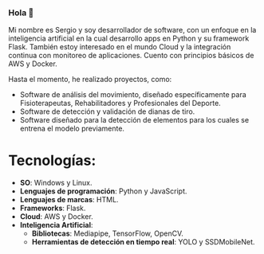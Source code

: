 ### Hola 👋
Mi nombre es Sergio y soy desarrollador de software, con un enfoque en la inteligencia artificial en la cual desarrollo apps en Python y su framework Flask. También estoy interesado en el mundo Cloud y la integración continua con monitoreo de aplicaciones. Cuento con principios básicos de AWS y Docker.

Hasta el momento, he realizado proyectos, como:
- Software de análisis del movimiento, diseñado específicamente para Fisioterapeutas, Rehabilitadores y Profesionales del Deporte.
- Software de detección y validación de dianas de tiro.
- Software diseñado para la detección de elementos para los cuales se entrena el modelo previamente.


# **Tecnologías**:
- **SO**: Windows y Linux.
- **Lenguajes de programación**: Python y JavaScript.
- **Lenguajes de marcas**: HTML.
- **Frameworks**: Flask.
- **Cloud**: AWS y Docker.
- **Inteligencia Artificial**:
   - **Bibliotecas**: Mediapipe, TensorFlow, OpenCV.
   - **Herramientas de detección en tiempo real**: YOLO y SSDMobileNet.
